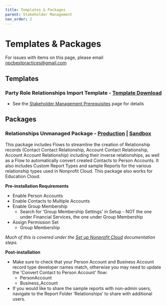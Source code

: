 ```yaml
---
title: Templates & Packages
parent: Stakeholder Management
nav_order: 2
---
```

# Templates & Packages

For issues with items on this page, please email <npcbestpractices@gmail.com>

## Templates
### Party Role Relationships Import Template - [Template Download](https://docs.google.com/spreadsheets/d/1wIwShGKk2uE3T8Eyn7rHp9KcO0NvK2-Kb5bdeZvhG0Q/edit?usp=sharing)
* See the [Stakeholder Management Prerequisites](https://sfdo-community-sprints.github.io/npc-best-practices/stakeholder-management/stakeholder-management-prerequisites/#configure-party-role-relationships) page for details


## Packages
### Relationships Unmanaged Package - [Production](https://login.salesforce.com/packaging/installPackage.apexp?p0=04tHp000001n72t) | [Sandbox](https://test.salesforce.com/packaging/installPackage.apexp?p0=04tHp000001n72t)

This package includes Flows to streamline the creation of Relationship records (Contact Contact Relationship, Account Contact Relationship, Account Account Relationship) including their inverse relationships, as well as a Flow to automatically convert created Contacts to Person Accounts. It also includes Custom Report Types and sample Reports for the various relationship types used in Nonprofit Cloud. This package also works for Education Cloud.

**Pre-installation Requirements**
* Enable Person Accounts
* Enable Contacts to Multiple Accounts
* Enable Group Membership
    * Search for 'Group Membership Settings' in Setup - NOT the one under Financial Services, the one under Group Membership
* Assign Permission Set
    * Group Membership

*Much of this is covered under the [Set up Nonprofit Cloud](https://help.salesforce.com/s/articleView?id=sfdo.npc_set_up_nonprofit_cloud.htm&type=5) documentation steps.*


**Post-installation**
* Make sure to check that your Person Account and Business Account record type developer names match, otherwise you may need to update the 'Convert Contact to Person Account' flow:
    * PersonAccount
    * Business_Account
* If you would like to share the sample reports with non-admin users, navigate to the Report Folder ‘Relationships’ to share with additional users.
